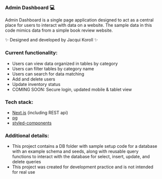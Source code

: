 ### Admin Dashboard 💻

Admin Dashboard is a single page application designed to act as a central place for users to interact with data on a website. The sample data in this code mimics data from a simple book review website.

✨ Designed and developed by Jacqui Koroll ✨

### Current functionality:
- Users can view data organized in tables by category
- Users can filter tables by category name
- Users can search for data matching 
- Add and delete users
- Update inventory status
- COMING SOON: Secure login, updated mobile & tablet view

### Tech stack:
- [Next.js](https://nextjs.org/) (including REST api)
- [pg](https://www.npmjs.com/package/pg)
- [styled-components](https://styled-components.com/)

### Additional details:
- This project contains a DB folder with sample setup code for a database with an example schema and seeds, along with reusable query functions to interact with the database for select, insert, update, and delete queries
- This project was created for development practice and is not intended for real use
